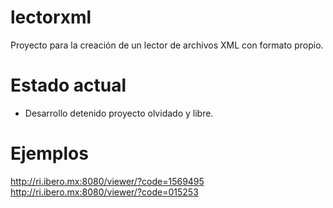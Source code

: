 # lectorxml

Proyecto para la creación de un lector de archivos XML con formato propio.

# Estado actual

- Desarrollo detenido proyecto olvidado y libre.

# Ejemplos

http://ri.ibero.mx:8080/viewer/?code=1569495
http://ri.ibero.mx:8080/viewer/?code=015253

